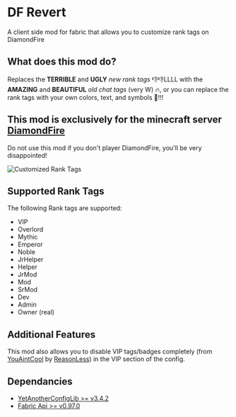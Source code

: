 # DF Revert
A client side mod for fabric that allows you to customize rank tags on DiamondFire
## What does this mod do?
Replaces the **TERRIBLE** and **UGLY** _new rank tags_ 👎👎LLLL with the **AMAZING** and **BEAUTIFUL** _old chat tags_ (very W) 🔥, or you can replace the rank tags with your own colors, text, and symbols 🌈!!!

## This mod is exclusively for the minecraft server [DiamondFire](https://mcdiamondfire.com/)
Do not use this mod if you don't player DiamondFire, you'll be very disappointed!

![Customized Rank Tags](https://cdn.modrinth.com/data/cached_images/5fb4989387991c053c7951d76ac5fabed84a30ac.png)

## Supported Rank Tags
The following Rank tags are supported:
- VIP
- Overlord
- Mythic
- Emperor
- Noble
- JrHelper
- Helper
- JrMod
- Mod
- SrMod
- Dev
- Admin
- Owner (real)

## Additional Features
This mod also allows you to disable VIP tags/badges completely (from [YouAintCool](https://github.com/Reasonlesss/YouAintCool) by [ReasonLess](https://github.com/Reasonlesss)) in the VIP section of the config.

## Dependancies
- [YetAnotherConfigLib >= v3.4.2](https://modrinth.com/mod/yacl)
- [Fabric Api >= v0.97.0](https://modrinth.com/mod/fabric-api)

